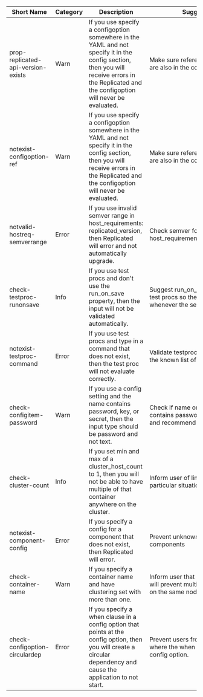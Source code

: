 |     Short Name                     | Category | Description                                                                                                                                                                                     | Suggested Fix                                                                                           |
|--------------------------------    |----------|-------------------------------------------------------------------------------------------------------------------------------------------------------------------------------------------------|---------------------------------------------------------------------------------------------------------|
| prop-replicated-api-version-exists | Warn     | If you use specify a configoption somewhere in the YAML and not specify it in the config section, then you will receive errors in the Replicated and the  configoption will never be evaluated. | Make sure referenced configoptions  are also in the config section.                                     |
| notexist-configoption-ref          | Warn     | If you use specify a configoption somewhere in the YAML and not specify it in the config section, then you will receive errors in the Replicated and the  configoption will never be evaluated. | Make sure referenced configoptions  are also in the config section.                                     |
| notvalid-hostreq-semverrange       | Error    | If you use invalid semver range in host_requirements: replicated_version, then Replicated will error and not automatically upgrade.                                                                   | Check semver formatting in host_requirements:replicated_version.                                        |
| check-testproc-runonsave           | Info     | If you use test procs and don't use the run_on_save property, then the input will not be validated automatically.                                                                               | Suggest run_on_save property with test procs so the input is validated whenever the settings are saved. |
| notexist-testproc-command          | Error    | If you use test procs and type in a command that does not exist, then the test proc will not evaluate correctly.                                                                                | Validate testproc commands against the known list of possible commands.                                 |
| check-configitem-password          | Warn     | If you use a config setting and the name contains password, key, or secret, then the input type should be password and not text.                                                                | Check if name or description contains password, key, or secret, and  recommend using password.          |
| check-cluster-count                | Info     | If you set min and max of a cluster_host_count to 1, then you will not be able to have multiple of that container anywhere on the cluster.                                                      | Inform user of limitation of that particular situation.                                                 |
| notexist-component-config          | Error    | If you specify a config for a component that does not exist, then Replicated will error.                                                                                                        | Prevent unknown config items for components                                                             |
| check-container-name               | Warn     | If you specify a container name and have clustering set with more than one.                                                                                                                     | Inform user that naming a container will prevent multiple of that container on the same node.           |
| check-configoption-circulardep     | Error    | If you specify a when clause in a config option that  points at the config option, then you will create a circular dependency and cause the application to not start.                           | Prevent users from creating YAML where the when clause points to the config option.                     |

